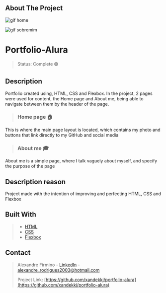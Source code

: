 <!-- Sobre o projeto -->

## About The Project

![gif home](https://github.com/xandekkj/portfolio-alura/assets/112177657/8e1e179b-7a57-465b-bb81-cd55b63281cf)

![gif sobremim](https://github.com/xandekkj/portfolio-alura/assets/112177657/882ac960-2ab1-4b14-8353-4bda0886a32a)

# Portfolio-Alura

> Status: Complete 🟢

## Description

Portfolio created using, HTML, CSS and Flexbox. In the project, 2 pages were used for content, the Home page and About me, being able to navigate between them by the header of the page.

> ### Home page 🏠
 This is where the main page layout is located, which contains my photo and buttons that link directly to my GitHub and social media
 
> ### About me 🎓
 About me is a simple page, where I talk vaguely about myself, and specify the purpose of the page

## Description reason

 Project made with the intention of improving and perfecting HTML, CSS and Flexbox

## Built With

> - [HTML](https://developer.mozilla.org/pt-BR/docs/Web/HTML)
> - [CSS](https://developer.mozilla.org/pt-BR/docs/Web/CSS)
> - [Flexbox](https://developer.mozilla.org/pt-BR/docs/Learn/CSS/CSS_layout/Flexbox)

<!-- Contato -->

<h2> Contact </h2>

> Alexandre Firmino - [LinkedIn](https://www.linkedin.com/in/alexandre-firmino-ba8553239/) - alexandre_rodrigues2003@hotmail.com
>
> Project Link: [https://github.com/xandekkj/portfolio-alura](https://github.com/xandekkj/portfolio-alura)
